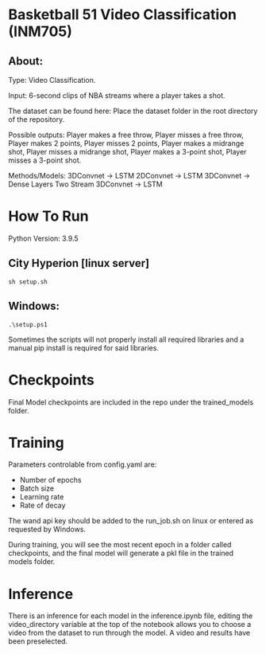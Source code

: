 # Basketball 51 Video Classification (INM705)

## About:
Type: Video Classification.

Input: 6-second clips of NBA streams where a player takes a shot.

The dataset can be found here: 
Place the dataset folder in the root directory of the repository.

Possible outputs: Player makes a free throw, Player misses a free throw, Player makes 2 points, Player misses 2 points, Player makes a midrange shot, Player misses a midrange shot, Player makes a 3-point shot, Player misses a 3-point shot.

Methods/Models:
3DConvnet -> LSTM
2DConvnet -> LSTM
3DConvnet -> Dense Layers
Two Stream 3DConvnet -> LSTM

# How To Run
Python Version: 3.9.5

## City Hyperion [linux server]
```
sh setup.sh
```

## Windows:
```
.\setup.ps1
```

Sometimes the scripts will not properly install all required libraries and a manual pip install is required for said libraries.

# Checkpoints
Final Model checkpoints are included in the repo under the trained_models folder.

# Training

Parameters controlable from config.yaml are:
 - Number of epochs
 - Batch size
 - Learning rate
 - Rate of decay

The wand api key should be added to the run_job.sh on linux or entered as requested by Windows.

During training, you will see the most recent epoch in a folder called checkpoints, and the final model will generate a pkl file in the trained models folder.

# Inference

There is an inference for each model in the inference.ipynb file, editing the video_directory variable at the top of the notebook allows you to choose a video from the dataset to run through the model. A video and results have been preselected.


